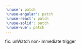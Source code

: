 ```yaml
---
'unuse': patch
'unuse-angular': patch
'unuse-react': patch
'unuse-solid': patch
'unuse-vue': patch
---
```


fix: unWatch non-immediate trigger
